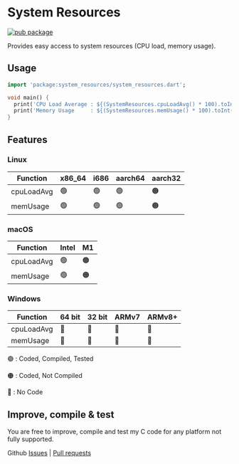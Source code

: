 # System Resources
[![pub package](https://img.shields.io/pub/v/system_resources.svg)](https://pub.dev/packages/system_resources)

Provides easy access to system resources (CPU load, memory usage).

## Usage

```dart
import 'package:system_resources/system_resources.dart';

void main() {
  print('CPU Load Average : ${(SystemResources.cpuLoadAvg() * 100).toInt()}%');
  print('Memory Usage     : ${(SystemResources.memUsage() * 100).toInt()}%');
}
```

## Features

### Linux

Function   | x86_64 | i686 | aarch64 | aarch32 |
-----------|--------|------|---------|---------|
cpuLoadAvg | 🟢     | 🟢   | 🟢      | 🟠      |
memUsage   | 🟢     | 🟢   | 🟢      | 🟠      |

### macOS

Function   | Intel | M1 |
-----------|-------|----|
cpuLoadAvg | 🟢    | 🟠 |
memUsage   | 🟢    | 🟠 |

### Windows

Function   | 64 bit | 32 bit | ARMv7 | ARMv8+ |
-----------|--------|--------|-------|--------|
cpuLoadAvg | 🔴     | 🔴     | 🔴    | 🔴     |
memUsage   | 🔴     | 🔴     | 🔴    | 🔴     |


🟢 : Coded, Compiled, Tested

🟠 : Coded, Not Compiled

🔴 : No Code

## Improve, compile & test

You are free to improve, compile and test my C code for any platform not fully supported.

Github
[Issues](https://github.com/jonasroussel/system_resources/issues) | [Pull requests](https://github.com/jonasroussel/system_resources/pulls)
